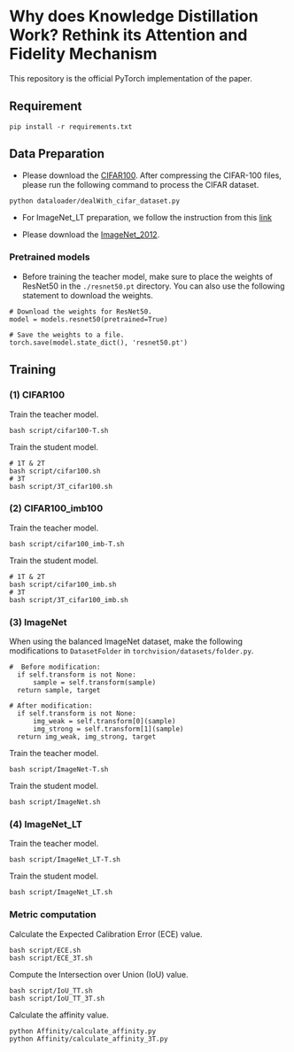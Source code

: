 # **Why does Knowledge Distillation Work? Rethink its Attention and Fidelity Mechanism**

This repository is the official PyTorch implementation of the paper.

## Requirement
```
pip install -r requirements.txt
```
## Data Preparation

  - Please download the [CIFAR100](https://www.cs.toronto.edu/~kriz/cifar.html). After compressing the CIFAR-100 files, please run the following command to process the CIFAR dataset.
  ```
python dataloader/dealWith_cifar_dataset.py
  ```

  - For ImageNet_LT preparation,  we follow the instruction from this [link](https://github.com/zhmiao/OpenLongTailRecognition-OLTR)

  - Please download the [ImageNet_2012](http://image-net.org/index).



### Pretrained models

* Before training the teacher model, make sure to place the weights of ResNet50 in the `./resnet50.pt` directory. You can also use the following statement to download the weights.
```
# Download the weights for ResNet50.
model = models.resnet50(pretrained=True)

# Save the weights to a file.
torch.save(model.state_dict(), 'resnet50.pt')
```

## Training
### (1) CIFAR100
Train the teacher model.
```
bash script/cifar100-T.sh
```
Train the student model.
```
# 1T & 2T
bash script/cifar100.sh
# 3T
bash script/3T_cifar100.sh
```

### (2) CIFAR100_imb100
Train the teacher model.
```
bash script/cifar100_imb-T.sh
```
Train the student model.
```
# 1T & 2T
bash script/cifar100_imb.sh
# 3T
bash script/3T_cifar100_imb.sh
```

### (3) ImageNet
When using the balanced ImageNet dataset, make the following modifications to `DatasetFolder` in `torchvision/datasets/folder.py`.
```
#  Before modification:
  if self.transform is not None:
      sample = self.transform(sample)
  return sample, target
  
# After modification:
  if self.transform is not None:
      img_weak = self.transform[0](sample)
      img_strong = self.transform[1](sample)
  return img_weak, img_strong, target
```

Train the teacher model.
```
bash script/ImageNet-T.sh
```
Train the student model.
```
bash script/ImageNet.sh
```

### (4) ImageNet_LT
Train the teacher model.
```
bash script/ImageNet_LT-T.sh
```
Train the student model.
```
bash script/ImageNet_LT.sh
```

### Metric computation
Calculate the Expected Calibration Error (ECE) value.
```
bash script/ECE.sh
bash script/ECE_3T.sh
```

Compute the Intersection over Union (IoU) value.
```
bash script/IoU_TT.sh
bash script/IoU_TT_3T.sh
```

Calculate the affinity value.
```
python Affinity/calculate_affinity.py
python Affinity/calculate_affinity_3T.py
```